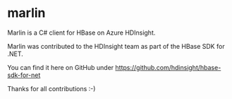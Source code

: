 marlin
======

Marlin is a C# client for HBase on Azure HDInsight.


Marlin was contributed to the HDInsight team as part of the HBase SDK for .NET.

You can find it here on GitHub under https://github.com/hdinsight/hbase-sdk-for-net

Thanks for all contributions :-)
